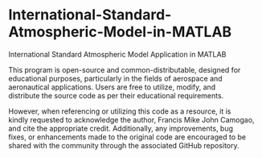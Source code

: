 # International-Standard-Atmospheric-Model-in-MATLAB
International Standard Atmospheric Model Application in MATLAB

This program is open-source and common-distributable, designed for       
educational purposes, particularly in the fields of aerospace and         
aeronautical applications. Users are free to utilize, modify, and         
distribute the source code as per their educational requirements.         
                                                                          
However, when referencing or utilizing this code as a resource, it is     
kindly requested to acknowledge the author, Francis Mike John Camogao,    
and cite the appropriate credit. Additionally, any improvements, bug      
fixes, or enhancements made to the original code are encouraged to be    
shared with the community through the associated GitHub repository.                                
